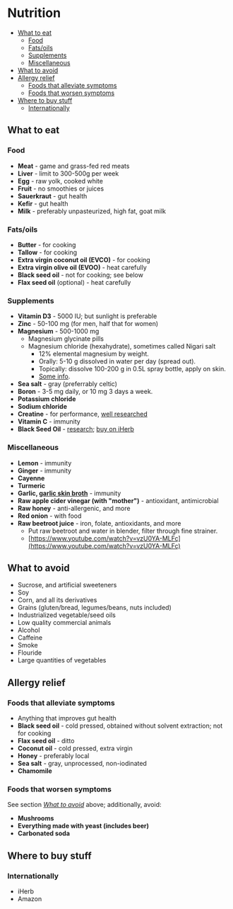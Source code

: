 # Nutrition

- [What to eat](#what-to-eat)
  - [Food](#food)
  - [Fats/oils](#fatsoils)
  - [Supplements](#supplements)
  - [Miscellaneous](#miscellaneous)
- [What to avoid](#what-to-avoid)
- [Allergy relief](#allergy-relief)
  - [Foods that alleviate symptoms](#foods-that-alleviate-symptoms)
  - [Foods that worsen symptoms](#foods-that-worsen-symptoms)
- [Where to buy stuff](#where-to-buy-stuff)
  - [Internationally](#international)

## What to eat

### Food

- **Meat** - game and grass-fed red meats
- **Liver** - limit to 300-500g per week
- **Egg** - raw yolk, cooked white
- **Fruit** - no smoothies or juices
- **Sauerkraut** - gut health
- **Kefir** - gut health
- **Milk** - preferably unpasteurized, high fat, goat milk

### Fats/oils

- **Butter** - for cooking
- **Tallow** - for cooking
- **Extra virgin coconut oil (EVCO)** - for cooking
- **Extra virgin olive oil (EVOO)** - heat carefully
- **Black seed oil** - not for cooking; see below
- **Flax seed oil** (optional) - heat carefully

### Supplements

- **Vitamin D3** - 5000 IU; but sunlight is preferable
- **Zinc** - 50-100 mg (for men, half that for women)
- **Magnesium** - 500-1000 mg
  - Magnesium glycinate pills
  - Magnesium chloride (hexahydrate), sometimes called Nigari salt
    - 12% elemental magnesium by weight.
    - Orally: 5-10 g dissolved in water per day (spread out).
    - Topically: dissolve 100-200 g in 0.5L spray bottle, apply on skin.
    - [Some info](https://twitter.com/Grimhood/status/1131597125245067264).
- **Sea salt** - gray (preferrably celtic)
- **Boron** - 3-5 mg daily, or 10 mg 3 days a week.
- **Potassium chloride**
- **Sodium chloride**
- **Creatine** - for performance, [well researched](https://examine.com/supplements/creatine/)
- **Vitamin C** - immunity
- **Black Seed Oil** - [research](https://twitter.com/Grimhood/status/1254703513134751746); [buy on iHerb](https://www.iherb.com/pr/Heritage-Store-Black-Seed-Oil-16-fl-oz-480-ml/71956)

### Miscellaneous

- **Lemon** - immunity
- **Ginger** - immunity
- **Cayenne**
- **Turmeric**
- **Garlic, [garlic skin broth](https://skillet.lifehacker.com/use-papery-garlic-skins-to-give-broth-big-flavor-1797726954)** - immunity
- **Raw apple cider vinegar (with "mother")** - antioxidant, antimicrobial
- **Raw honey** - anti-allergenic, and more
- **Red onion** - with food
- **Raw beetroot juice** - iron, folate, antioxidants, and more
  - Put raw beetroot and water in blender, filter through fine strainer.
  - [https://www.youtube.com/watch?v=vzU0YA-MLFc](https://www.youtube.com/watch?v=vzU0YA-MLFc)

## What to avoid

- Sucrose, and artificial sweeteners
- Soy
- Corn, and all its derivatives
- Grains (gluten/bread, legumes/beans, nuts included)
- Industrialized vegetable/seed oils
- Low quality commercial animals
- Alcohol
- Caffeine
- Smoke
- Flouride
- Large quantities of vegetables

## Allergy relief

### Foods that alleviate symptoms

- Anything that improves gut health
- **Black seed oil** - cold pressed, obtained without solvent extraction; not for cooking
- **Flax seed oil** - ditto
- **Coconut oil** - cold pressed, extra virgin
- **Honey** - preferably local
- **Sea salt** - gray, unprocessed, non-iodinated
- **Chamomile**

### Foods that worsen symptoms

See section [_What to avoid_](#what-to-avoid) above; additionally, avoid:

- **Mushrooms**
- **Everything made with yeast (includes beer)**
- **Carbonated soda**

## Where to buy stuff

### Internationally

- iHerb
- Amazon
